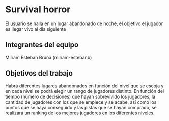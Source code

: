 # Survival horror
El usuario se halla en un lugar abandonado de noche, el objetivo el jugador es llegar vivo al día siguiente  

## Integrantes del equipo

Miriam Esteban Bruña (miriam-estebanb)

## Objetivos del trabajo
Habrá diferentes lugares abandonados en función del nivel que se escoja y en cada nivel se podrá elegir un rango de jugadores  distinto. 
En función del tiempo (número de decisiones) que hayan sobrevivido los jugadores, la cantidad de jugadores con los que se empiece y se acabe, así como los puntos que se haya conseguido y las pistas que se hayan comprado, se realizará un ranking de los mejores jugadores en los diferentes niveles.

